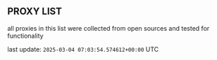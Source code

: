 ## PROXY LIST

all proxies in this list were collected from open sources and tested for functionality

last update: `2025-03-04 07:03:54.574612+00:00` UTC